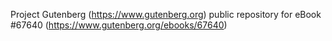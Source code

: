 Project Gutenberg (https://www.gutenberg.org) public repository for eBook #67640 (https://www.gutenberg.org/ebooks/67640)
